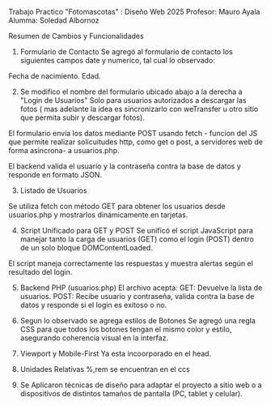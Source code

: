 Trabajo Practico "Fotomascotas" : Diseño Web 2025
Profesor: Mauro Ayala
Alumma: Soledad Albornoz 

Resumen de Cambios y Funcionalidades
1. Formulario de Contacto
Se agregó al formulario de contacto los siguientes campos date y numerico, tal cual lo observado:

Fecha de nacimiento. 
Edad.

2. Se modifico el nombre del formulario ubicado abajo a la derecha a
"Login de Usuarios"
Solo para usuarios autorizados a descargar las fotos ( mas adelante la idea es sincronizarlo con weTransfer u otro sitio que permita subir y descargar fotos).


El formulario envía los datos mediante POST usando fetch - funcion del JS que permite realizar solicuitudes http, como get o post, a servidores web de forma asincrona- a usuarios.php.

El backend valida el usuario y la contraseña contra la base de datos y responde en formato JSON.

3. Listado de Usuarios

Se utiliza fetch con método GET para obtener los usuarios desde usuarios.php y mostrarlos dinámicamente en tarjetas.

4. Script Unificado para GET y POST
Se unificó el script JavaScript para manejar tanto la carga de usuarios (GET) como el login (POST) dentro de un solo bloque DOMContentLoaded.

El script maneja correctamente las respuestas y muestra alertas según el resultado del login.

5. Backend PHP (usuarios.php)
El archivo acepta:
GET: Devuelve la lista de usuarios.
POST: Recibe usuario y contraseña, valida contra la base de datos y responde si el login es exitoso o no.

6. Segun lo observado se agrega estilos de Botones
Se agregó una regla CSS para que todos los botones tengan el mismo color y estilo, asegurando coherencia visual en la interfaz.

7. Viewport y Mobile-First
Ya esta incoorporado en el head.

8. Unidades Relativas 
%,rem se encuentran en el ccs

9. Se Aplicaron técnicas de diseño para adaptar el proyecto a sitio web o a dispositivos de distintos tamaños de pantalla (PC, tablet y celular).


